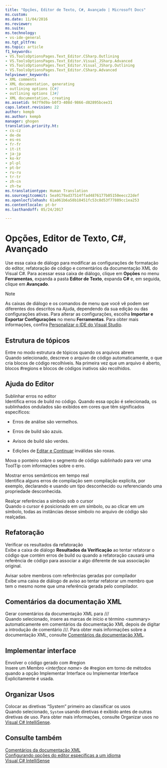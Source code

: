 ```yaml
---
title: "Opções, Editor de Texto, C#, Avançado | Microsoft Docs"
ms.custom: 
ms.date: 11/04/2016
ms.reviewer: 
ms.suite: 
ms.technology:
- vs-ide-general
ms.tgt_pltfrm: 
ms.topic: article
f1_keywords:
- VS.ToolsOptionsPages.Text_Editor.CSharp.Outlining
- VS.ToolsOptionsPages.Text_Editor.Visual_JSharp.Advanced
- VS.ToolsOptionsPages.Text_Editor.Visual_JSharp.Outlining
- VS.ToolsOptionsPages.Text_Editor.CSharp.Advanced
helpviewer_keywords:
- XML comments
- XML documentation, generating
- outlining options [C#]
- outlining options [J#]
- XML documentation, creating
ms.assetid: 947f9d9a-b0f3-408d-9866-d82895bcee31
caps.latest.revision: 22
author: kempb
ms.author: kempb
manager: ghogen
translation.priority.ht:
- cs-cz
- de-de
- es-es
- fr-fr
- it-it
- ja-jp
- ko-kr
- pl-pl
- pt-br
- ru-ru
- tr-tr
- zh-cn
- zh-tw
ms.translationtype: Human Translation
ms.sourcegitcommit: 5ea9179ad37514ffad4876177b05150eecc22def
ms.openlocfilehash: 61a061b6a58b18451fc53c8d53f77889cc1ea253
ms.contentlocale: pt-br
ms.lasthandoff: 05/24/2017

---
```

# <a name="options-text-editor-c-advanced"></a>Opções, Editor de Texto, C#, Avançado
Use essa caixa de diálogo para modificar as configurações de formatação do editor, refatoração de código e comentários da documentação XML do Visual C#. Para acessar essa caixa de diálogo, clique em **Opções** no menu **Ferramentas**, expanda a pasta **Editor de Texto**, expanda **C#** e, em seguida, clique em **Avançado**.  
  
> [!NOTE]
>  As caixas de diálogo e os comandos de menu que você vê podem ser diferentes dos descritos na Ajuda, dependendo da sua edição ou das configurações ativas. Para alterar as configurações, escolha **Importar e Exportar Configurações** no menu **Ferramentas**. Para obter mais informações, confira [Personalizar o IDE do Visual Studio](../../ide/personalizing-the-visual-studio-ide.md).  
  
## <a name="outlining"></a>Estrutura de tópicos  
 Entre no modo estrutura de tópicos quando os arquivos abrem  
 Quando selecionado, descreve o arquivo de código automaticamente, o que cria blocos de código recolhíveis. Na primeira vez que um arquivo é aberto, blocos #regions e blocos de códigos inativos são recolhidos.  
  
## <a name="editor-help"></a>Ajuda do Editor  
 Sublinhar erros no editor  
 Identifica erros de build no código. Quando essa opção é selecionada, os sublinhados ondulados são exibidos em cores que têm significados específicos:  
  
-   Erros de análise são vermelhos.  
  
-   Erros de build são azuis.  
  
-   Avisos de build são verdes.  
  
-   Edições de [Editar e Continuar](../../debugger/edit-and-continue.md) inválidas são roxas.  
  
 Mova o ponteiro sobre o segmento de código sublinhado para ver uma ToolTip com informações sobre o erro.  
  
 Mostrar erros semânticos em tempo real  
 Identifica alguns erros de compilação sem compilação explícita, por exemplo, declarando e usando um tipo desconhecido ou referenciando uma propriedade desconhecida.  
  
 Realçar referências a símbolo sob o cursor  
 Quando o cursor é posicionado em um símbolo, ou ao clicar em um símbolo, todas as instâncias desse símbolo no arquivo de código são realçadas.  
  
## <a name="refactoring"></a>Refatoração  
 Verificar os resultados da refatoração  
 Exibe a caixa de diálogo **Resultados da Verificação** ao tentar refatorar o código que contém erros de build ou quando a refatoração causará uma referência de código para associar a algo diferente de sua associação original.  
  
 Avisar sobre membros com referências geradas por compilador  
 Exibe uma caixa de diálogo de aviso ao tentar refatorar um membro que tem o mesmo nome que uma referência gerada pelo compilador.  
  
## <a name="xml-documentation-comments"></a>Comentários da documentação XML  
 Gerar comentários da documentação XML para ///  
 Quando selecionado, insere as marcas de início e término \<summary> automaticamente em comentários da documentação XML depois de digitar a introdução de comentário ///. Para obter mais informações sobre a documentação XML, consulte [Comentários da documentação XML](/dotnet/csharp/programming-guide/xmldoc/xml-documentation-comments).  
  
## <a name="implement-interface"></a>Implementar interface  
 Envolver o código gerado com #region  
 Insere um Membro \<*interface name*> de #region em torno de métodos quando a opção Implementar Interface ou Implementar Interface Explicitamente é usada.  
  
## <a name="organize-usings"></a>Organizar Usos  
 Colocar as diretivas “System” primeiro ao classificar os usos  
 Quando selecionado, `System` usando diretivas é exibido antes de outras diretivas de uso. Para obter mais informações, consulte Organizar usos no [Visual C# IntelliSense](../../ide/visual-csharp-intellisense.md#automatic-code-generation).  
  
## <a name="see-also"></a>Consulte também  
 [Comentários da documentação XML](/dotnet/csharp/programming-guide/xmldoc/xml-documentation-comments)   
 [Configurando opções do editor específicas a um idioma](../../ide/reference/setting-language-specific-editor-options.md)   
 [Visual C# IntelliSense](../../ide/visual-csharp-intellisense.md)
